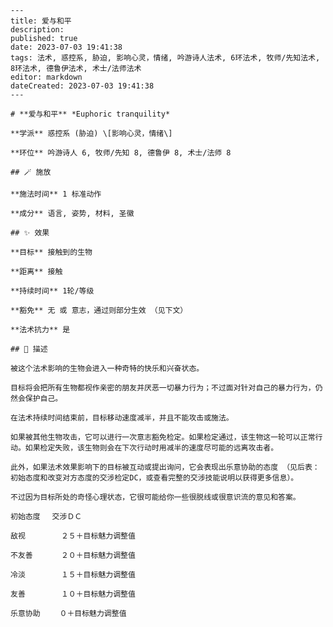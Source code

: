 
    ---
    title: 爱与和平
    description: 
    published: true
    date: 2023-07-03 19:41:38
    tags: 法术, 惑控系, 胁迫, 影响心灵，情绪, 吟游诗人法术, 6环法术, 牧师/先知法术, 8环法术, 德鲁伊法术, 术士/法师法术
    editor: markdown
    dateCreated: 2023-07-03 19:41:38
    ---

    # **爱与和平** *Euphoric tranquility*

    **学派** 惑控系 (胁迫) \[影响心灵，情绪\] 

    **环位** 吟游诗人 6, 牧师/先知 8, 德鲁伊 8, 术士/法师 8

    ## 🪄 施放

    **施法时间** 1 标准动作

    **成分** 语言, 姿势, 材料, 圣徽

    ## ✨ 效果 

    **目标** 接触到的生物 

    **距离** 接触  

    **持续时间** 1轮/等级 

    **豁免** 无 或 意志，通过则部分生效 （见下文）

    **法术抗力** 是

    ## 📖 描述

    被这个法术影响的生物会进入一种奇特的快乐和兴奋状态。

    目标将会把所有生物都视作亲密的朋友并厌恶一切暴力行为；不过面对针对自己的暴力行为，仍然会保护自己。

    在法术持续时间结束前，目标移动速度减半，并且不能攻击或施法。

    如果被其他生物攻击，它可以进行一次意志豁免检定。如果检定通过，该生物这一轮可以正常行动。如果检定失败，该生物则会在下次行动时用减半的速度尽可能的远离攻击者。

    此外，如果法术效果影响下的目标被互动或提出询问，它会表现出乐意协助的态度 （见后表：初始态度和改变对方态度的交涉检定DC，或查看完整的交涉技能说明以获得更多信息）。

    不过因为目标所处的奇怪心理状态，它很可能给你一些很脱线或很意识流的意见和答案。

    初始态度　 交涉ＤＣ

    敌视　 　 　 ２５＋目标魅力调整值

    不友善　 　  ２０＋目标魅力调整值

    冷淡　 　 　 １５＋目标魅力调整值

    友善　 　 　 １０＋目标魅力调整值

    乐意协助　 　０＋目标魅力调整值
    